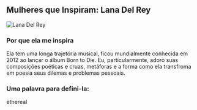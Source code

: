 ## Mulheres que Inspiram: Lana Del Rey

![Lana Del Rey](hhttps://www.google.com/url?sa=i&url=https%3A%2F%2Fatlantidasc.com.br%2Flana-del-rey-anuncia-album-de-country-para-setembro%2F&psig=AOvVaw20RRMIujNejylNNQWO_-6B&ust=1713403807207000&source=images&cd=vfe&opi=89978449&ved=0CBIQjRxqFwoTCJiEn92MyIUDFQAAAAAdAAAAABAE)

### Por que ela me inspira
Ela tem uma longa trajetória musical, ficou mundialmente conhecida em 2012 ao lançar o álbum Born to Die. Eu, particularmente, adoro suas composições poéticas e cruas, metáforas e a forma como ela transfroma em poesia seus dilemas e problemas pessoais.

### Uma palavra para defini-la:
ethereal
